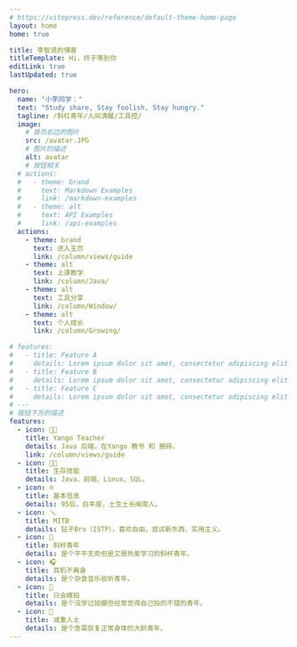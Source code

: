 ```yaml
---
# https://vitepress.dev/reference/default-theme-home-page
layout: home
home: true

title: 李智贤的博客
titleTemplate: Hi，终于等到你
editLink: true
lastUpdated: true

hero:
  name: "小李同学："
  text: "Study share, Stay foolish, Stay hungry."
  tagline: /斜杠青年/人间清醒/工具控/
  image:
    # 首页右边的图片
    src: /avatar.JPG
    # 图片的描述
    alt: avatar
    # 按钮相关
  # actions:
  #   - theme: brand
  #     text: Markdown Examples
  #     link: /markdown-examples
  #   - theme: alt
  #     text: API Examples
  #     link: /api-examples
  actions:
    - theme: brand
      text: 进入主页
      link: /column/views/guide
    - theme: alt
      text: 上课教学
      link: /column/Java/
    - theme: alt
      text: 工具分享
      link: /column/Window/
    - theme: alt
      text: 个人成长
      link: /column/Growing/

# features:
#   - title: Feature A
#     details: Lorem ipsum dolor sit amet, consectetur adipiscing elit
#   - title: Feature B
#     details: Lorem ipsum dolor sit amet, consectetur adipiscing elit
#   - title: Feature C
#     details: Lorem ipsum dolor sit amet, consectetur adipiscing elit
# ---
# 按钮下方的描述
features:
  - icon: 🧑‍🏫
    title: Yango Teacher
    details: Java 后端，在Yango 教书 和 搬砖。
    link: /column/views/guide
  - icon: 🧑‍💻
    title: 生存技能
    details: Java、前端、Linux、SQL。
  - icon: 🔯
    title: 基本信息
    details: 95后，白羊座，土生土长闽南人。
  - icon: 🪛
    title: MITB
    details: 钻子Bro（ISTP），喜欢自由，尝试新东西，实用主义。
  - icon: 🧩
    title: 斜杆青年
    details: 是个平平无奇但是又很热爱学习的斜杆青年。
  - icon: 🎧
    title: 耳机不离身
    details: 是个杂食音乐收听青年。
  - icon: 📸
    title: 只会瞎拍
    details: 是个没学过拍摄但经常觉得自己拍的不错的青年。
  - icon: 🏃
    title: 减重人士
    details: 是个急需恢复正常身体的大龄青年。
---
```


